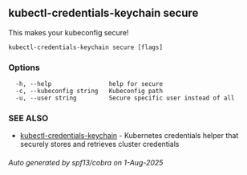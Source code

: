 ## kubectl-credentials-keychain secure

This makes your kubeconfig secure!

```
kubectl-credentials-keychain secure [flags]
```

### Options

```
  -h, --help                help for secure
  -c, --kubeconfig string   Kubeconfig path
  -u, --user string         Secure specific user instead of all
```

### SEE ALSO

* [kubectl-credentials-keychain](kubectl-credentials-keychain.md)	 - Kubernetes credentials helper that securely stores and retrieves cluster credentials

###### Auto generated by spf13/cobra on 1-Aug-2025
